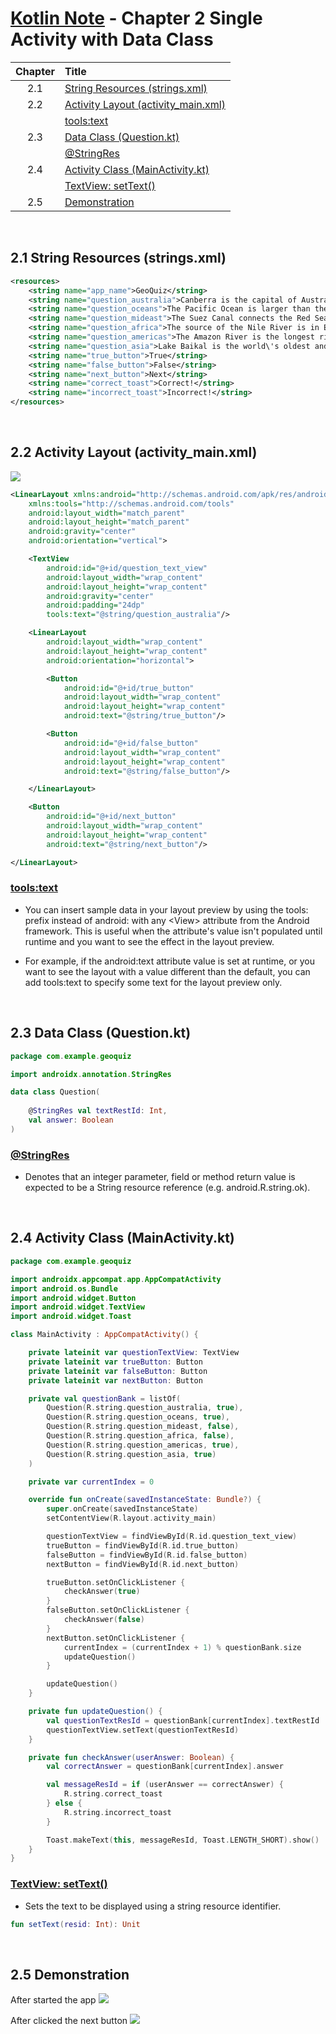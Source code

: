# [Kotlin Note](../../README.md) - Chapter 2 Single Activity with Data Class
| Chapter | Title |
| :-: | :- |
| 2.1 | [String Resources (strings.xml)](#21-string-resources-stringsxml) |
| 2.2 | [Activity Layout (activity_main.xml)](#22-activity-layout-activity_mainxml) |
|  | [tools:text](#toolstext) |
| 2.3 | [Data Class (Question.kt)](#23-data-class-questionkt) |
|  | [@StringRes](#stringres) |
| 2.4 | [Activity Class (MainActivity.kt)](#24-activity-class-mainactivitykt) |
|  | [TextView: setText()](#textview-settext) |
| 2.5 | [Demonstration](#25-demonstration) |

<br />

## 2.1 String Resources (strings.xml)
```xml
<resources>
    <string name="app_name">GeoQuiz</string>
    <string name="question_australia">Canberra is the capital of Australia</string>
    <string name="question_oceans">The Pacific Ocean is larger than the Atlantic Ocean.</string>
    <string name="question_mideast">The Suez Canal connects the Red Sea and the Indian Ocean.</string>
    <string name="question_africa">The source of the Nile River is in Egypt.</string>
    <string name="question_americas">The Amazon River is the longest river in the Americas.</string>
    <string name="question_asia">Lake Baikal is the world\'s oldest and deepest freshwater lake.</string>
    <string name="true_button">True</string>
    <string name="false_button">False</string>
    <string name="next_button">Next</string>
    <string name="correct_toast">Correct!</string>
    <string name="incorrect_toast">Incorrect!</string>
</resources>
```

<br />

## 2.2 Activity Layout (activity_main.xml)
![](../../images/Part%20I/image_2_1.PNG)

```xml
<LinearLayout xmlns:android="http://schemas.android.com/apk/res/android"
    xmlns:tools="http://schemas.android.com/tools"
    android:layout_width="match_parent"
    android:layout_height="match_parent"
    android:gravity="center"
    android:orientation="vertical">

    <TextView
        android:id="@+id/question_text_view"
        android:layout_width="wrap_content"
        android:layout_height="wrap_content"
        android:gravity="center"
        android:padding="24dp"
        tools:text="@string/question_australia"/>

    <LinearLayout
        android:layout_width="wrap_content"
        android:layout_height="wrap_content"
        android:orientation="horizontal">

        <Button
            android:id="@+id/true_button"
            android:layout_width="wrap_content"
            android:layout_height="wrap_content"
            android:text="@string/true_button"/>

        <Button
            android:id="@+id/false_button"
            android:layout_width="wrap_content"
            android:layout_height="wrap_content"
            android:text="@string/false_button"/>

    </LinearLayout>

    <Button
        android:id="@+id/next_button"
        android:layout_width="wrap_content"
        android:layout_height="wrap_content"
        android:text="@string/next_button"/>

</LinearLayout>
```

### [tools:text](https://developer.android.com/studio/write/tool-attributes#design-time_view_attributes)
- You can insert sample data in your layout preview by using the tools: prefix instead of android: with any \<View> attribute from the Android framework. This is useful when the attribute's value isn't populated until runtime and you want to see the effect in the layout preview.

- For example, if the android:text attribute value is set at runtime, or you want to see the layout with a value different than the default, you can add tools:text to specify some text for the layout preview only.

<br />

## 2.3 Data Class (Question.kt)
```kotlin
package com.example.geoquiz

import androidx.annotation.StringRes

data class Question(
    
    @StringRes val textRestId: Int,
    val answer: Boolean
)
```

### [@StringRes](https://developer.android.com/reference/kotlin/androidx/annotation/StringRes)
- Denotes that an integer parameter, field or method return value is expected to be a String resource reference (e.g. android.R.string.ok).

<br />

## 2.4 Activity Class (MainActivity.kt)
```kotlin
package com.example.geoquiz

import androidx.appcompat.app.AppCompatActivity
import android.os.Bundle
import android.widget.Button
import android.widget.TextView
import android.widget.Toast

class MainActivity : AppCompatActivity() {

    private lateinit var questionTextView: TextView
    private lateinit var trueButton: Button
    private lateinit var falseButton: Button
    private lateinit var nextButton: Button

    private val questionBank = listOf(
        Question(R.string.question_australia, true),
        Question(R.string.question_oceans, true),
        Question(R.string.question_mideast, false),
        Question(R.string.question_africa, false),
        Question(R.string.question_americas, true),
        Question(R.string.question_asia, true)
    )

    private var currentIndex = 0

    override fun onCreate(savedInstanceState: Bundle?) {
        super.onCreate(savedInstanceState)
        setContentView(R.layout.activity_main)

        questionTextView = findViewById(R.id.question_text_view)
        trueButton = findViewById(R.id.true_button)
        falseButton = findViewById(R.id.false_button)
        nextButton = findViewById(R.id.next_button)

        trueButton.setOnClickListener {
            checkAnswer(true)
        }
        falseButton.setOnClickListener {
            checkAnswer(false)
        }
        nextButton.setOnClickListener {
            currentIndex = (currentIndex + 1) % questionBank.size
            updateQuestion()
        }

        updateQuestion()
    }

    private fun updateQuestion() {
        val questionTextResId = questionBank[currentIndex].textRestId
        questionTextView.setText(questionTextResId)
    }

    private fun checkAnswer(userAnswer: Boolean) {
        val correctAnswer = questionBank[currentIndex].answer

        val messageResId = if (userAnswer == correctAnswer) {
            R.string.correct_toast
        } else {
            R.string.incorrect_toast
        }

        Toast.makeText(this, messageResId, Toast.LENGTH_SHORT).show()
    }
}
```

### [TextView: setText()](https://developer.android.com/reference/kotlin/android/widget/TextView#settext_3)
- Sets the text to be displayed using a string resource identifier.
```kotlin
fun setText(resid: Int): Unit
```

<br />

## 2.5 Demonstration
After started the app
![](../../images/Part%20I/image_2_2.PNG)

After clicked the next button
![](../../images/Part%20I/image_2_3.PNG)

<br />
